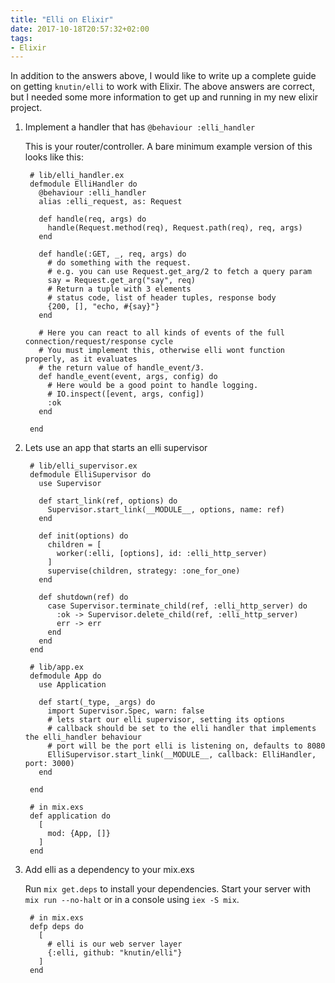```yaml
---
title: "Elli on Elixir"
date: 2017-10-18T20:57:32+02:00
tags:
- Elixir
---
```


In addition to the answers above, I would like to write up a complete guide on getting `knutin/elli` to work with Elixir.
The above answers are correct, but I needed some more information to get up and running in my new elixir project.

<!--more-->

1. Implement a handler that has `@behaviour :elli_handler`

    This is your router/controller. A bare minimum example version of this looks like this:

        # lib/elli_handler.ex
        defmodule ElliHandler do
          @behaviour :elli_handler
          alias :elli_request, as: Request
        
          def handle(req, args) do
            handle(Request.method(req), Request.path(req), req, args)
          end
        
          def handle(:GET, _, req, args) do
            # do something with the request.
            # e.g. you can use Request.get_arg/2 to fetch a query param
            say = Request.get_arg("say", req)
            # Return a tuple with 3 elements
            # status code, list of header tuples, response body
            {200, [], "echo, #{say}"}
          end
        
          # Here you can react to all kinds of events of the full connection/request/response cycle
          # You must implement this, otherwise elli wont function properly, as it evaluates
          # the return value of handle_event/3.
          def handle_event(event, args, config) do
            # Here would be a good point to handle logging.
            # IO.inspect([event, args, config])
            :ok
          end
        
        end

2. Lets use an app that starts an elli supervisor

        # lib/elli_supervisor.ex
        defmodule ElliSupervisor do
          use Supervisor

          def start_link(ref, options) do
            Supervisor.start_link(__MODULE__, options, name: ref)
          end

          def init(options) do
            children = [
              worker(:elli, [options], id: :elli_http_server)
            ]
            supervise(children, strategy: :one_for_one)
          end

          def shutdown(ref) do
            case Supervisor.terminate_child(ref, :elli_http_server) do
              :ok -> Supervisor.delete_child(ref, :elli_http_server)
              err -> err
            end
          end
        end

        # lib/app.ex
        defmodule App do
          use Application

          def start(_type, _args) do
            import Supervisor.Spec, warn: false
            # lets start our elli supervisor, setting its options
            # callback should be set to the elli handler that implements the elli_handler behaviour
            # port will be the port elli is listening on, defaults to 8080
            ElliSupervisor.start_link(__MODULE__, callback: ElliHandler, port: 3000)
          end

        end

        # in mix.exs
        def application do
          [
            mod: {App, []}
          ]
        end

3. Add elli as a dependency to your mix.exs

    Run `mix get.deps` to install your dependencies.
    Start your server with `mix run --no-halt` or in a console using `iex -S mix`.

        # in mix.exs
        defp deps do
          [
            # elli is our web server layer
            {:elli, github: "knutin/elli"}
          ]
        end

